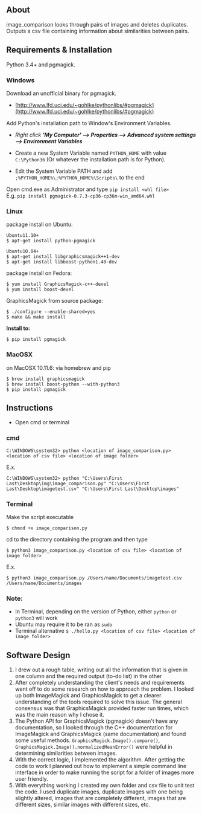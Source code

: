 ## About
image_comparison looks through pairs of images and deletes duplicates.  
Outputs a csv file containing information about similarities between pairs.
## Requirements & Installation
Python 3.4+ and pgmagick.
### Windows
Download an unofficial binary for pgmagick.
- [http://www.lfd.uci.edu/~gohlke/pythonlibs/#pgmagick](http://www.lfd.uci.edu/~gohlke/pythonlibs/#pgmagick)

Add Python's installation path to Window's Environment Variables.

- _Right click ***'My Computer' --> Properties --> Advanced system settings --> Environment Variables***_

- Create a new System Variable named `PYTHON_HOME` with value `C:\Python36` (Or whatever the installation path is for Python).

- Edit the System Variable PATH and add `;%PYTHON_HOME%\;%PYTHON_HOME%\Scripts\` to the end

Open cmd.exe as Administrator and type `pip install <whl file>`  
E.g. `pip install pgmagick-0.7.3-cp36-cp36m-win_amd64.whl`
### Linux
package install on Ubuntu:
```
Ubuntu11.10+
$ apt-get install python-pgmagick

Ubuntu10.04+
$ apt-get install libgraphicsmagick++1-dev
$ apt-get install libboost-python1.40-dev
```
package install on Fedora:
```
$ yum install GraphicsMagick-c++-devel
$ yum install boost-devel
```
GraphicsMagick from source package:
```
$ ./configure --enable-shared=yes
$ make && make install
```
**Install to:**
```
$ pip install pgmagick
```
### MacOSX
on MacOSX 10.11.6:
via homebrew and pip
```
$ brew install graphicsmagick
$ brew install boost-python --with-python3
$ pip install pgmagick
```
## Instructions

- Open cmd or terminal
### cmd
```
C:\WINDOWS\system32> python <location of image_comparison.py> <location of csv file> <location of image folder>
```
E.x.
```
C:\WINDOWS\system32> python "C:\Users\First Last\Desktop\img\image_comparison.py" "C:\Users\First Last\Desktop\imagetest.csv" "C:\Users\First Last\Desktop\images"
```
### Terminal
Make the script executable
```
$ chmod +x image_comparison.py
```
cd to the directory containing the program and then type
```
$ python3 image_comparison.py <location of csv file> <location of image folder>
```
E.x.
```
$ python3 image_comparison.py /Users/name/Documents/imagetest.csv /Users/name/Documents/images
```
### Note:
- In Terminal, depending on the version of Python, either `python` or `python3` will work
- Ubuntu may require it to be ran as `sudo`
- Terminal alternative `$ ./hello.py <location of csv file> <location of image folder>` 

## Software Design
1. I drew out a rough table, writing out all the information that is given in one column and the required output (to-do list) in the other
2. After completely understanding the client's needs and requirements went off to do some research on how to approach the problem. I looked up both ImageMagick and GraphicsMagick to get a clearer understanding of the tools required to solve this issue. The general consensus was that GraphicsMagick provided faster run times, which was the main reason why I chose it.
3. The Python API for GraphicsMagick (pgmagick) doesn't have any documentation, so I looked through the C++ documentation for ImageMagick and GraphicsMagick (same documentation) and found some useful methods. `GraphicsMagick.Image().compare()`, `GraphicsMagick.Image().normalizedMeanError()` were helpful in determining similarities between images.
4. With the correct logic, I implemented the algorithm. After getting the code to work I planned out how to implement a simple command line interface in order to make running the script for a folder of images more user friendly.
5. With everything working I created my own folder and csv file to unit test the code. I used duplicate images, duplicate images with one being slightly altered, images that are completely different, images that are different sizes, similar images with different sizes, etc.
